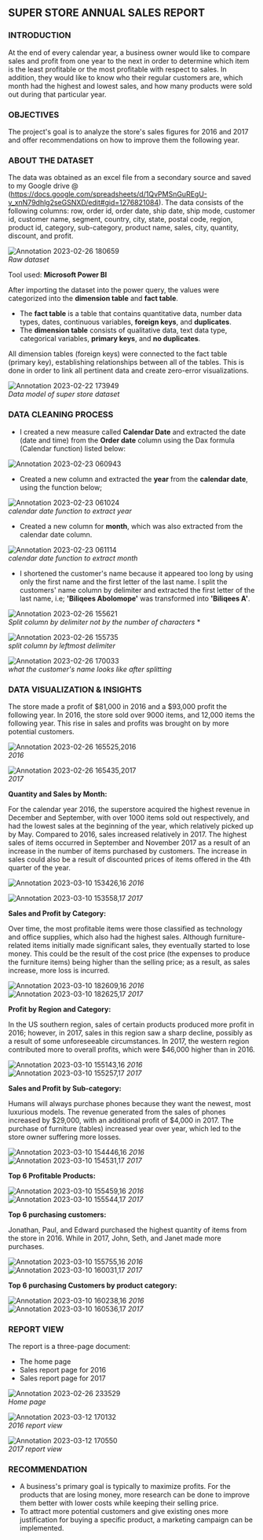 ## SUPER STORE ANNUAL SALES REPORT

### INTRODUCTION

At the end of every calendar year, a business owner would like to compare sales and profit from one year to the next in order to determine which item is the least profitable or the most profitable with respect to sales. In addition, they would like to know who their regular customers are, which month had the highest and lowest sales, and how many products were sold out during that particular year.
### OBJECTIVES

The project's goal is to analyze the store's sales figures for 2016 and 2017 and offer recommendations on how to improve them the following year.
### ABOUT THE DATASET

The data was obtained as an excel file from a secondary source and saved to my Google drive @ (https://docs.google.com/spreadsheets/d/1QvPMSnGuREgU-v_xnN79dhlg2seGSNXD/edit#gid=1276821084). The data consists of the following columns: row, order id, order date, ship date, ship mode, customer id, customer name, segment, country, city, state, postal code, region, product id, category, sub-category, product name, sales, city, quantity, discount, and profit.

![Annotation 2023-02-26 180659](https://user-images.githubusercontent.com/119788228/224508060-3981d988-82e9-4afe-bc34-4d7d70d880cc.png)  
 *Raw dataset*
 
Tool used: **Microsoft Power BI**

After importing the dataset into the power query, the values were categorized into the **dimension table** and **fact table**.
- The **fact table** is a table that contains quantitative data, number data types, dates, continuous variables, **foreign keys**, and **duplicates**.
- The **dimension table** consists of qualitative data, text data type, categorical variables, **primary keys**, and **no duplicates**.

All dimension tables (foreign keys) were connected to the fact table (primary key), establishing relationships between all of the tables. This is done in order to link all pertinent data and create zero-error visualizations.

![Annotation 2023-02-22 173949](https://user-images.githubusercontent.com/119788228/224508223-5f9564b6-f7d9-46b9-bf50-0f64930c0226.png)  
 *Data model of super store dataset*

### DATA CLEANING PROCESS

- I created a new measure called **Calendar Date** and extracted the date (date and time) from the **Order date** column using the Dax formula (Calendar function) listed below:

![Annotation 2023-02-23 060943](https://user-images.githubusercontent.com/119788228/224508392-c90cd967-7ca4-4fb7-96e3-a931ad2eba98.png)  

- Created a new column and extracted the **year** from the **calendar date**, using the function below;

![Annotation 2023-02-23 061024](https://user-images.githubusercontent.com/119788228/224508444-b5fe3edf-9591-4f1c-9892-501f706b2ba8.png)  
 *calendar date function to extract year*

- Created a new column for **month**, which was also extracted from the calendar date column.

![Annotation 2023-02-23 061114](https://user-images.githubusercontent.com/119788228/224508509-49b80f95-618b-4db3-8e53-f056cdcefb1d.png)  
 *calendar date function to extract month*

- I shortened the customer's name because it appeared too long by using only the first name and the first letter of the last name. I split the customers' name column by delimiter and extracted the first letter of the last name, i.e; **'Biliqees Abolomope'** was transformed into **'Biliqees A'**.

![Annotation 2023-02-26 155621](https://user-images.githubusercontent.com/119788228/224508574-0c868c4b-9b1d-4f2c-9ff6-741547d42c24.png)  
 *Split column by delimiter not by the number of characters* *

![Annotation 2023-02-26 155735](https://user-images.githubusercontent.com/119788228/224508668-0cc477aa-8e66-4c7c-9915-b164062f6e84.png)  
 *split column by leftmost delimiter*

![Annotation 2023-02-26 170033](https://user-images.githubusercontent.com/119788228/224508724-c93d2687-26db-4d6e-8bbf-bb5247028fe2.png)  
 *what the customer's name looks like after splitting*


### DATA VISUALIZATION & INSIGHTS

The store made a profit of $81,000 in 2016 and a $93,000 profit the following year. In 2016, the store sold over 9000 items, and 12,000 items the following year. This rise in sales and profits was brought on by more potential customers.

![Annotation 2023-02-26 165525,2016](https://user-images.githubusercontent.com/119788228/224514799-ec4a9757-9018-4774-bf86-610591f0e8e2.png)  
 *2016*

![Annotation 2023-02-26 165435,2017](https://user-images.githubusercontent.com/119788228/224514797-5573d55e-b99f-4731-bdcf-62871b5d6184.png)  
 *2017*
 
 
**Quantity and Sales by Month:**

For the calendar year 2016, the superstore acquired the highest revenue in December and September, with over 1000 items sold out respectively, and had the lowest sales at the beginning of the year, which relatively picked up by May. Compared to 2016, sales increased relatively in 2017. The highest sales of items occurred in September and November 2017 as a result of an increase in the number of items purchased by customers. The increase in sales could also be a result of discounted prices of items offered in the 4th quarter of the year.

![Annotation 2023-03-10 153426,16](https://user-images.githubusercontent.com/119788228/224515375-d99a6beb-223c-45e4-a967-b2d7701a8f9e.png) *2016*

![Annotation 2023-03-10 153558,17](https://user-images.githubusercontent.com/119788228/224515374-768e74f1-7036-43d3-83a8-2116f870689e.png) *2017*
 
 
**Sales and Profit by Category:**

Over time, the most profitable items were those classified as technology and office supplies, which also had the highest sales. Although furniture-related items initially made significant sales, they eventually started to lose money. This could be the result of the cost price (the expenses to produce the furniture items) being higher than the selling price; as a result, as sales increase, more loss is incurred.

![Annotation 2023-03-10 182609,16](https://user-images.githubusercontent.com/119788228/224555047-1121521b-0320-4d0b-a03b-b3f5c808190d.png) *2016*   ![Annotation 2023-03-10 182625,17](https://user-images.githubusercontent.com/119788228/224555042-c9b65d1e-68e2-4f4b-966b-dad846b0483a.png) *2017*


**Profit by Region and Category:**

In the US southern region, sales of certain products produced more profit in 2016; however, in 2017, sales in this region saw a sharp decline, possibly as a result of some unforeseeable circumstances. In 2017, the western region contributed more to overall profits, which were $46,000 higher than in 2016.

![Annotation 2023-03-10 155143,16](https://user-images.githubusercontent.com/119788228/224555179-b813dd5f-611d-4862-81bc-9fb073346056.png) *2016*   ![Annotation 2023-03-10 155257,17](https://user-images.githubusercontent.com/119788228/224555183-548345cd-95d7-40e3-8a2e-7f1bdfc4872d.png) *2017*


**Sales and Profit by Sub-category:**

Humans will always purchase phones because they want the newest, most luxurious models. The revenue generated from the sales of phones increased by $29,000, with an additional profit of $4,000 in 2017. The purchase of furniture (tables) increased year over year, which led to the store owner suffering more losses.

![Annotation 2023-03-10 154446,16](https://user-images.githubusercontent.com/119788228/224555279-bd74efd4-00f5-445a-9f0f-31791c1abea2.png) *2016*   ![Annotation 2023-03-10 154531,17](https://user-images.githubusercontent.com/119788228/224555281-c8df07f7-566f-4626-a7e3-9fbcdc11e343.png) *2017*


**Top 6 Profitable Products:**

![Annotation 2023-03-10 155459,16](https://user-images.githubusercontent.com/119788228/224555347-6b69d152-14e2-4740-936a-b3844ce6ad9f.png) *2016*   ![Annotation 2023-03-10 155544,17](https://user-images.githubusercontent.com/119788228/224555346-cff30358-2dbc-4f14-be16-9286ad6d3fe7.png) *2017*


**Top 6 purchasing customers:**

Jonathan, Paul, and Edward purchased the highest quantity of items from the store in 2016. While in 2017, John, Seth, and Janet made more purchases.

![Annotation 2023-03-10 155755,16](https://user-images.githubusercontent.com/119788228/224555515-96deab17-8a2e-4bad-8c85-4a8a757bd3aa.png) *2016*   ![Annotation 2023-03-10 160031,17](https://user-images.githubusercontent.com/119788228/224555518-c82a2840-e2bb-47f4-a6a4-767e2bae3620.png) *2017*


**Top 6 purchasing Customers by product category:**

![Annotation 2023-03-10 160238,16](https://user-images.githubusercontent.com/119788228/224555585-510af10e-6fdf-4f58-8c5c-e4c773fab5f6.png) *2016*   ![Annotation 2023-03-10 160536,17](https://user-images.githubusercontent.com/119788228/224555589-d44dcc21-e409-4fd5-8628-5c50805f556c.png) *2017*


### REPORT VIEW

The report is a three-page document:
- The home page 
- Sales report page for 2016
- Sales report page for 2017

![Annotation 2023-02-26 233529](https://user-images.githubusercontent.com/119788228/224555751-00c68238-bee8-471a-a1f6-cf3c221f1b48.png)  
*Home page*

![Annotation 2023-03-12 170132](https://user-images.githubusercontent.com/119788228/224556936-07359e6d-b68b-47a2-9e0d-e9c4d9d33c5a.png)  
*2016 report view*

![Annotation 2023-03-12 170550](https://user-images.githubusercontent.com/119788228/224557427-c7015487-1306-42b2-80a5-bdf11a7a72a1.png)  
*2017 report view*


### RECOMMENDATION

- A business's primary goal is typically to maximize profits. For the products that are losing money, more research can be done to improve them better with lower costs while keeping their selling price. 
- To attract more potential customers and give existing ones more justification for buying a specific product, a marketing campaign can be implemented.










 
 



